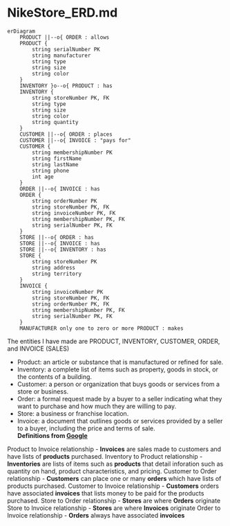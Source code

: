 # NikeStore_ERD.md

```mermaid
erDiagram
    PRODUCT ||--o{ ORDER : allows
    PRODUCT {
        string serialNumber PK
        string manufacturer
        string type
        string size
        string color
    }
    INVENTORY }o--o{ PRODUCT : has
    INVENTORY {
        string storeNumber PK, FK
        string type
        string size
        string color
        string quantity
    }
    CUSTOMER ||--o{ ORDER : places
    CUSTOMER ||--o{ INVOICE : "pays for"
    CUSTOMER {
        string membershipNumber PK
        string firstName
        string lastName
        string phone
        int age
    }
    ORDER ||--o{ INVOICE : has
    ORDER {
        string orderNumber PK
        string storeNumber PK, FK
        string invoiceNumber PK, FK
        string membershipNumber PK, FK
        string serialNumber PK, FK
    }
    STORE ||--o{ ORDER : has
    STORE ||--o{ INVOICE : has
    STORE ||--o{ INVENTORY : has
    STORE {
        string storeNumber PK
        string address
        string territory
    }
    INVOICE {
        string invoiceNumber PK
        string storeNumber PK, FK
        string orderNumber PK, FK
        string membershipNumber PK, FK
        string serialNumber PK, FK
    }
    MANUFACTURER only one to zero or more PRODUCT : makes
```

The entities I have made are PRODUCT, INVENTORY, CUSTOMER, ORDER, and INVOICE (SALES)
 * Product: an article or substance that is manufactured or refined for sale.
 * Inventory: a complete list of items such as property, goods in stock, or the contents of a building.
 * Customer: a person or organization that buys goods or services from a store or business.
 * Order: a formal request made by a buyer to a seller indicating what they want to purchase and how much they are willing to pay.
 * Store: a business or franchise location.
 * Invoice: a document that outlines goods or services provided by a seller to a buyer, including the price and terms of sale.  
**Definitions from [Google](https://www.google.com/)**

Product to Invoice relationship - **Invoices** are sales made to customers and have lists of **products** purchased.
Inventory to Product relationship - **Inventories** are lists of items such as **products** that detail inforation such as quantity on hand, product characteristics, and pricing.
Customer to Order relationship - **Customers** can place one or many **orders** which have lists of products purchased.
Customer to Invoice relationship - **Customers** orders have associated **invoices** that lists money to be paid for the products purchased.
Store to Order relationship - **Stores** are where **Orders** originate
Store to Invoice relationship - **Stores** are where **Invoices** originate
Order to Invoice relationship - **Orders** always have associated **invoices**
